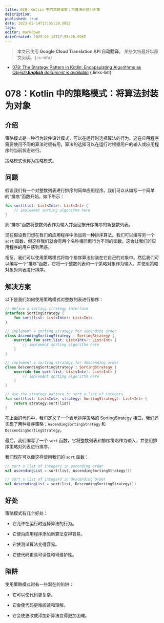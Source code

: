 ```yaml
---
title: 078：Kotlin 中的策略模式：将算法封装为对象
description: 
published: true
date: 2023-02-14T17:55:28.585Z
tags: 
editor: markdown
dateCreated: 2023-02-14T17:55:26.996Z
---
```


> 本文已使用 **Google Cloud Translation API 自动翻译**。
某些文档最好以原文阅读。{.is-info}



- [078: The Strategy Pattern in Kotlin: Encapsulating Algorithms as Objects***English** document is available*](/en/Knowledge-base/Kotlin/Learning/078-the-strategy-pattern-in-kotlin-encapsulating-algorithms-as-objects)
{.links-list}


# 078：Kotlin 中的策略模式：将算法封装为对象

## 介绍

策略模式是一种行为软件设计模式，可以在运行时选择算法的行为。这在应用程序需要使用不同的算法时很有用，算法的选择可以在运行时根据用户的输入或应用程序的当前状态进行。

策略模式也称为策略模式。

## 问题

假设我们有一个对整数列表进行排序的简单应用程序。我们可以从编写一个简单的“排序”函数开始，如下所示：

```kotlin
fun sort(list: List<Int>): List<Int> {
    // implement sorting algorithm here
}
```

此“排序”函数将整数列表作为输入并返回按升序排序的新整数列表。

现在假设我们想在我们的应用程序中添加另一种排序算法。我们可以编写另一个 `sort` 函数，但这样我们就会有两个名称相同但行为不同的函数。这会让我们的应用程序的用户感到困惑。

相反，我们可以使用策略模式将每个排序算法封装在它自己的对象中。然后我们可以编写一个“排序”函数，它将一个整数列表和一个策略对象作为输入，并使用策略对象对列表进行排序。

## 解决方案

以下是我们如何使用策略模式对整数列表进行排序：

```kotlin
// define a sorting strategy interface
interface SortingStrategy {
    fun sort(list: List<Int>): List<Int>
}

// implement a sorting strategy for ascending order
class AscendingSortingStrategy : SortingStrategy {
    override fun sort(list: List<Int>): List<Int> {
        // implement sorting algorithm here
    }
}

// implement a sorting strategy for descending order
class DescendingSortingStrategy : SortingStrategy {
    override fun sort(list: List<Int>): List<Int> {
        // implement sorting algorithm here
    }
}

// use the strategy pattern to sort a list of integers
fun sort(list: List<Int>, strategy: SortingStrategy): List<Int> {
    return strategy.sort(list)
}
```

在上面的代码中，我们定义了一个表示排序策略的 SortingStrategy 接口。我们还实现了两种排序策略：`AscendingSortingStrategy` 和 `DescendingSortingStrategy`。

最后，我们编写了一个 `sort` 函数，它将整数列表和排序策略作为输入，并使用排序策略对列表进行排序。

我们现在可以像这样使用我们的 `sort` 函数：

```kotlin
// sort a list of integers in ascending order
val ascendingList = sort(list, AscendingSortingStrategy())

// sort a list of integers in descending order
val descendingList = sort(list, DescendingSortingStrategy())
```

## 好处

策略模式有几个好处：

- 它允许在运行时选择算法的行为。

- 它使向应用程序添加新算法变得容易。

- 它使测试算法变得容易。

- 它使代码更具可读性和可维护性。

## 陷阱

使用策略模式时有一些潜在的陷阱：

- 它可以使代码更复杂。

- 它会使代码更难阅读和理解。

- 它会使更改或添加新算法变得更加困难。